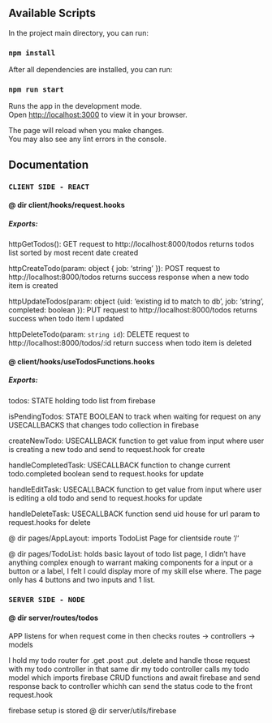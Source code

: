 ## Available Scripts

In the project main directory, you can run: 

### `npm install `

After all dependencies are installed, you can run: 

### `npm run start `

Runs the app in the development mode.\
Open [http://localhost:3000](http://localhost:3000) to view it in your browser.

The page will reload when you make changes.\
You may also see any lint errors in the console.



## Documentation


### `CLIENT SIDE - REACT `

 #### @ dir client/hooks/request.hooks

##### Exports:

httpGetTodos(): GET request to http://localhost:8000/todos returns todos list sorted by most recent date created

httpCreateTodo(param: object { job: ‘string’ }): POST request to http://localhost:8000/todos returns success response when a new todo item is created

httpUpdateTodos(param: object {uid: ‘existing id to match to db’,  job: ‘string’, completed: boolean }): PUT request  to http://localhost:8000/todos returns success when  todo item I updated 

httpDeleteTodo(param: `string id`): DELETE request to  http://localhost:8000/todos/:id return success when todo item is deleted 

#### @ client/hooks/useTodosFunctions.hooks

##### Exports:

todos: STATE holding todo list from firebase

isPendingTodos: STATE BOOLEAN to track when waiting for request on any  USECALLBACKS that changes todo collection in firebase

createNewTodo: USECALLBACK function to get value from input where user is creating a new todo and send to request.hook for create 

handleCompletedTask: USECALLBACK function to change current todo.completed boolean send to request.hooks for update

handleEditTask: USECALLBACK function to get value from input where user is editing a old todo and send to request.hooks for update 

handleDeleteTask: USECALLBACK function send uid house for url param to request.hooks for delete


@ dir pages/AppLayout: imports TodoList Page for clientside route ‘/‘

@ dir pages/TodoList: holds basic layout of todo list page, I didn’t have anything complex enough to warrant making components for a input or a button or a label, I felt I could display more of my skill else where. The page only has 4 buttons and two inputs and 1 list. 

### `SERVER SIDE - NODE `

#### @ dir server/routes/todos

APP listens for when request come in then checks routes -> controllers -> models

I hold my todo router for .get .post .put .delete and handle those request with my todo controller in that same dir
my todo controller calls my todo model which imports firebase CRUD functions and await firebase and send response back to controller whichh can send the status code to the front request.hook


firebase setup is stored @ dir server/utils/firebase